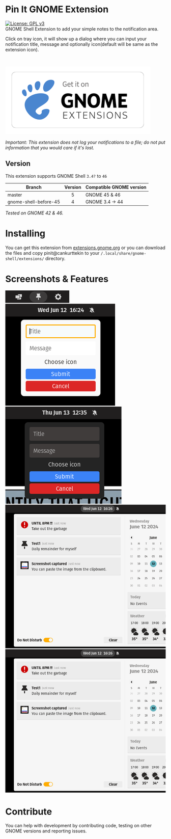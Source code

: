 # Pin It GNOME Extension
 [![License: GPL v3](https://img.shields.io/badge/License-GPLv3-blue.svg)](https://www.gnu.org/licenses/gpl-3.0)
 <br>
 GNOME Shell Extension to add your simple notes to the notification area.
 
Click on tray icon, it will show up a dialog where you can input your notification title, message and optionally icon(default will be same as the extension icon).

<br>

[<img src="/resources/get_it_on_gnome_extensions.png">](https://extensions.gnome.org/extension/7083/pin-it/)

_Important: This extension does not log your notifications to a file; do not put information that you would care if it's lost._

## Version

This extension supports GNOME Shell `3.4?` to `46`

|Branch                   |Version|Compatible GNOME version|
|-------------------------|:-----:|------------------------|
| master                  |    5  | GNOME 45 & 46          |
| gnome-shell-before-45   |    4  | GNOME 3.4 -> 44        |

_Tested on GNOME 42 & 46._

# Installing
You can get this extension from [extensions.gnome.org](https://extensions.gnome.org/extension/7083/pin-it/) or you can download the files and copy pinit@cankurttekin to your `/.local/share/gnome-shell/extensions/` directory.


# Screenshots & Features
![Screenshot_1](/screenshots/tray.png)
<br>
![Screenshot_2](/screenshots/dialog.png)
![Screenshot_5](/screenshots/dialogdark.png)
<br>
![Screenshot_3](/screenshots/notifications.png)
<br>
![Screenshot_4](/screenshots/notificationsg42.png)
<br>


# Contribute
You can help with development by contributing code, testing on other GNOME versions and reporting issues.
